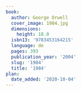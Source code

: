 ```yaml
---
book:
  author: George Orwell
  cover_image: 1984.jpg
  dimensions:
    height: 18.0
  isbn13: '9783453164215'
  language: de
  pages: 393
  publication_year: '2004'
  slug: '1984'
  title: '1984'
plan:
  date_added: '2020-10-04'
---
```


